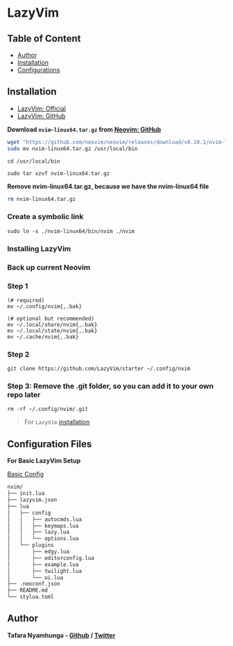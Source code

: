 # LazyVim

## Table of Content
- [Author](#author)
- [Installation](#installation)
- [Configurations](#configuration-files)

## Installation

- [LazyVim: Official](https://www.lazyvim.org/)
- [LazyVim: GitHub](https://github.com/LazyVim/LazyVim)

**Download `nvim-linux64.tar.gz` from [Neovim: GitHub](https://github.com/neovim/neovim/releases)**

```bash
wget "https://github.com/neovim/neovim/releases/download/v0.10.1/nvim-linux64.tar.gz"
sudo mv nvim-linux64.tar.gz /usr/local/bin
```

```shell
cd /usr/local/bin
```

```shell
sudo tar xzvf nvim-linux64.tar.gz
```

**Remove nvim-linux64.tar.gz, because we have the nvim-linux64 file**

```bash
rm nvim-linux64.tar.gz
```

### Create a symbolic link

```shell
sudo ln -s ./nvim-linux64/bin/nvim ./nvim
```

### Installing LazyVim

### Back up current Neovim

### Step 1

```shell
(# required)
mv ~/.config/nvim{,.bak}

(# optional but recommended)
mv ~/.local/share/nvim{,.bak}
mv ~/.local/state/nvim{,.bak}
mv ~/.cache/nvim{,.bak}
```

### Step 2

```shell
git clone https://github.com/LazyVim/starter ~/.config/nvim
```

### Step 3: Remove the .git folder, so you can add it to your own repo later

```shell
rm -rf ~/.config/nvim/.git
```

> For `LazyVim` [installation](install.sh)

## Configuration Files

**For Basic LazyVim Setup**

[Basic Config](nvim/)

```bash
nvim/
├── init.lua
├── lazyvim.json
├── lua
│   ├── config
│   │   ├── autocmds.lua
│   │   ├── keymaps.lua
│   │   ├── lazy.lua
│   │   └── options.lua
│   └── plugins
│       ├── edgy.lua
│       ├── editorconfig.lua
│       ├── example.lua
│       ├── twilight.lua
│       └── ui.lua
├── .neoconf.json
├── README.md
└── stylua.toml
```

## Author

**Tafara Nyamhunga  - [Github](https://github.com/tafara-n) / [Twitter](https://twitter.com/tafaranyamhunga)**
